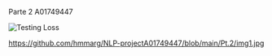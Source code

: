 Parte 2 A01749447

![Testing Loss]([/NLP-projectA01749447/Pt.2/img1.jpg](https://github.com/hmmarg/NLP-projectA01749447/blob/main/Pt.2/img1.jpg) "Testing Loss")

https://github.com/hmmarg/NLP-projectA01749447/blob/main/Pt.2/img1.jpg
